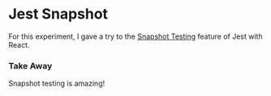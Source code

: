 # Jest Snapshot

For this experiment, I gave a try to the [Snapshot Testing](https://facebook.github.io/jest/blog/2016/07/27/jest-14.html) feature of Jest with React.

### Take Away

Snapshot testing is amazing!